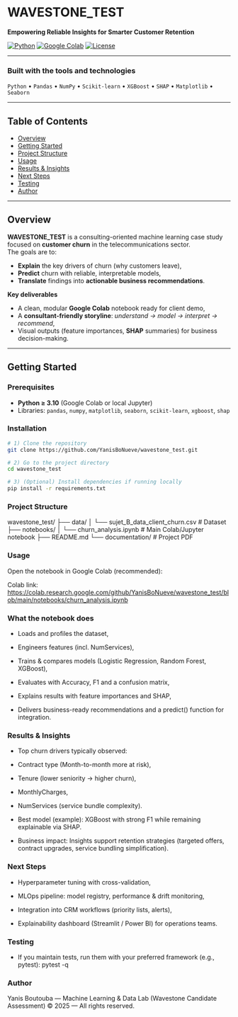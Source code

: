 # WAVESTONE_TEST  
**Empowering Reliable Insights for Smarter Customer Retention**

[![Python](https://img.shields.io/badge/Python-3.10%2B-blue.svg)](https://www.python.org/)
[![Google Colab](https://img.shields.io/badge/Platform-Google%20Colab-orange.svg)](https://colab.research.google.com)
[![License](https://img.shields.io/badge/License-MIT-green.svg)](LICENSE)

---

### Built with the tools and technologies
`Python` • `Pandas` • `NumPy` • `Scikit-learn` • `XGBoost` • `SHAP` • `Matplotlib` • `Seaborn`

---

## Table of Contents
- [Overview](#overview)
- [Getting Started](#getting-started)
- [Project Structure](#project-structure)
- [Usage](#usage)
- [Results & Insights](#results--insights)
- [Next Steps](#next-steps)
- [Testing](#testing)
- [Author](#author)

---

## Overview

**WAVESTONE_TEST** is a consulting-oriented machine learning case study focused on **customer churn** in the telecommunications sector.  
The goals are to:
- **Explain** the key drivers of churn (why customers leave),
- **Predict** churn with reliable, interpretable models,
- **Translate** findings into **actionable business recommendations**.

**Key deliverables**
- A clean, modular **Google Colab** notebook ready for client demo,
- A **consultant-friendly storyline**: *understand → model → interpret → recommend*,
- Visual outputs (feature importances, **SHAP** summaries) for business decision-making.

---

## Getting Started

### Prerequisites
- **Python ≥ 3.10** (Google Colab or local Jupyter)
- Libraries: `pandas`, `numpy`, `matplotlib`, `seaborn`, `scikit-learn`, `xgboost`, `shap`

### Installation
```bash
# 1) Clone the repository
git clone https://github.com/YanisBoNueve/wavestone_test.git

# 2) Go to the project directory
cd wavestone_test

# 3) (Optional) Install dependencies if running locally
pip install -r requirements.txt
```
### Project Structure

wavestone_test/
├── data/
│   └── sujet_B_data_client_churn.csv      # Dataset
├── notebooks/
│   └── churn_analysis.ipynb               # Main Colab/Jupyter notebook
├── README.md
└── documentation/                         # Project PDF

### Usage
Open the notebook in Google Colab (recommended):

Colab link:
https://colab.research.google.com/github/YanisBoNueve/wavestone_test/blob/main/notebooks/churn_analysis.ipynb

### What the notebook does

- Loads and profiles the dataset,

- Engineers features (incl. NumServices),

- Trains & compares models (Logistic Regression, Random Forest, XGBoost),

- Evaluates with Accuracy, F1 and a confusion matrix,

- Explains results with feature importances and SHAP,

- Delivers business-ready recommendations and a predict() function for integration.

### Results & Insights
- Top churn drivers typically observed:

- Contract type (Month-to-month more at risk),

- Tenure (lower seniority → higher churn),

- MonthlyCharges,

- NumServices (service bundle complexity).

- Best model (example): XGBoost with strong F1 while remaining explainable via SHAP.

- Business impact: Insights support retention strategies (targeted offers, contract upgrades, service bundling simplification).

### Next Steps
- Hyperparameter tuning with cross-validation,

- MLOps pipeline: model registry, performance & drift monitoring,

- Integration into CRM workflows (priority lists, alerts),

- Explainability dashboard (Streamlit / Power BI) for operations teams.

### Testing
- If you maintain tests, run them with your preferred framework (e.g., pytest):
pytest -q

### Author
Yanis Boutouba — Machine Learning & Data Lab (Wavestone Candidate Assessment)
© 2025 — All rights reserved.